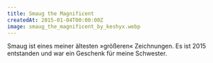 ```yaml
---
title: Smaug the Magnificent
createdAt: 2015-01-04T00:00:00Z
image: smaug_the_magnificent_by_keshyx.webp
---
```


Smaug ist eines meiner ältesten »größeren« Zeichnungen. Es ist 2015 entstanden und war ein Geschenk für meine Schwester.
